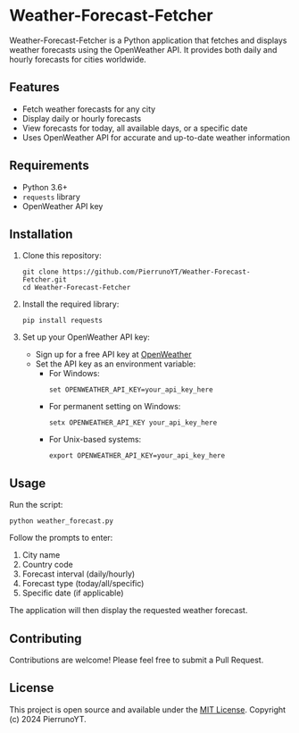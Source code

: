 # Weather-Forecast-Fetcher

Weather-Forecast-Fetcher is a Python application that fetches and displays weather forecasts using the OpenWeather API. It provides both daily and hourly forecasts for cities worldwide.

## Features

- Fetch weather forecasts for any city
- Display daily or hourly forecasts
- View forecasts for today, all available days, or a specific date
- Uses OpenWeather API for accurate and up-to-date weather information

## Requirements

- Python 3.6+
- `requests` library
- OpenWeather API key

## Installation

1. Clone this repository:
   ```
   git clone https://github.com/PierrunoYT/Weather-Forecast-Fetcher.git
   cd Weather-Forecast-Fetcher
   ```

2. Install the required library:
   ```
   pip install requests
   ```

3. Set up your OpenWeather API key:
   - Sign up for a free API key at [OpenWeather](https://openweathermap.org/api)
   - Set the API key as an environment variable:
     - For Windows:
       ```
       set OPENWEATHER_API_KEY=your_api_key_here
       ```
     - For permanent setting on Windows:
       ```
       setx OPENWEATHER_API_KEY your_api_key_here
       ```
     - For Unix-based systems:
       ```
       export OPENWEATHER_API_KEY=your_api_key_here
       ```

## Usage

Run the script:

```
python weather_forecast.py
```

Follow the prompts to enter:
1. City name
2. Country code
3. Forecast interval (daily/hourly)
4. Forecast type (today/all/specific)
5. Specific date (if applicable)

The application will then display the requested weather forecast.

## Contributing

Contributions are welcome! Please feel free to submit a Pull Request.

## License

This project is open source and available under the [MIT License](LICENSE). Copyright (c) 2024 PierrunoYT.
